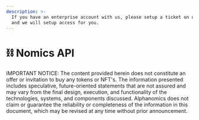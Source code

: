```yaml
---
description: >-
  If you have an enterprise account with us, please setup a ticket on discord
  and we will setup access for you.
---
```


# ⛓️ Nomics API

IMPORTANT NOTICE: The content provided herein does not constitute an offer or invitation to buy any tokens or NFT's. The information presented includes speculative, future-oriented statements that are not assured and may vary from the final design, execution, and functionality of the technologies, systems, and components discussed. Alphanomics does not claim or guarantee the reliability or completeness of the information in this document, which may be revised at any time without prior announcement.

